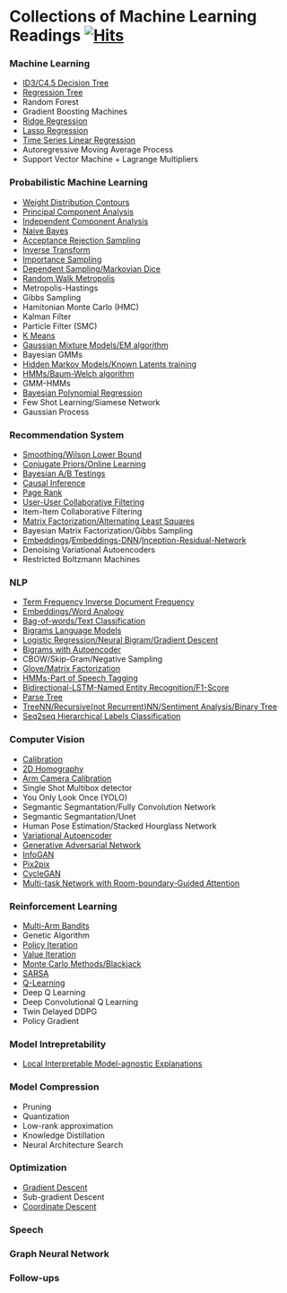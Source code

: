 # Collections of Machine Learning Readings [![Hits](https://hits.seeyoufarm.com/api/count/incr/badge.svg?url=https%3A%2F%2Fgithub.com%2Fzcemycl%2Fmlreading-hub&count_bg=%2379C83D&title_bg=%23555555&icon=&icon_color=%23E7E7E7&title=hits&edge_flat=false)](https://hits.seeyoufarm.com)

### Machine Learning
* [ID3/C4.5 Decision Tree](notes/ml/Decision-Tree.ipynb)
* [Regression Tree](notes/ml/Regression-Tree.ipynb)
* Random Forest
* Gradient Boosting Machines
* [Ridge Regression](notes/ml/Ridge-Regression.ipynb)
* [Lasso Regression](notes/ml/Lasso-Regression.ipynb)
* [Time Series Linear Regression](notes/ml/Time-Series-Linear-Regression.ipynb)
* Autoregressive Moving Average Process
* Support Vector Machine + Lagrange Multipliers

### Probabilistic Machine Learning
* [Weight Distribution Contours](notes/pml/Distribution-Contour.ipynb)
* [Principal Component Analysis](https://github.com/zcemycl/ProbabilisticPerspectiveMachineLearning/blob/master/Machine%20Learning%20A%20Probabilistic%20Perspective/12LatentLinearModels/F12.5/12.5pcaImageDemo.ipynb)
* [Independent Component Analysis](https://github.com/zcemycl/ProbabilisticPerspectiveMachineLearning/blob/master/Machine%20Learning%20A%20Probabilistic%20Perspective/12LatentLinearModels/F12.20/12.20icaDemo.ipynb)
* [Naive Bayes](https://github.com/zcemycl/ProbabilisticPerspectiveMachineLearning/blob/master/Machine%20Learning%20A%20Probabilistic%20Perspective/3GMDD/F3.8/3.8naiveBayesBowDemo.ipynb)
* [Acceptance Rejection Sampling](notes/Acceptance-Rejection.ipynb)
* [Inverse Transform](notes/Inverse-Transform-Sampling.ipynb)
* [Importance Sampling](notes/ImportanceSampling.ipynb)
* [Dependent Sampling/Markovian Dice](notes/DependentSampling.ipynb)
* [Random Walk Metropolis](notes/Random-Walk-Metropolis.ipynb)
* Metropolis-Hastings
* Gibbs Sampling
* Hamitonian Monte Carlo (HMC)
* Kalman Filter
* Particle Filter (SMC)
* [K Means](notes/K-Means.ipynb)
* [Gaussian Mixture Models/EM algorithm](notes/EM-GMM2.ipynb)
* Bayesian GMMs 
* [Hidden Markov Models/Known Latents training](notes/HMM_visible.ipynb)
* [HMMs/Baum-Welch algorithm](notes/EM_HMM_Sequence.ipynb) 
* GMM-HMMs
* [Bayesian Polynomial Regression](https://github.com/zcemycl/ProbabilisticPerspectiveMachineLearning/blob/master/Probabilistic%20Machine%20Learning/Introduction%20to%20Probabilistic%20Machine%20Learning/Bayesian%20inference%20and%20prediction%20with%20finite%20regression%20models.ipynb)
* Few Shot Learning/Siamese Network
* Gaussian Process

### Recommendation System
* [Smoothing/Wilson Lower Bound](notes/rs_Rate-Popularity.ipynb)
* [Conjugate Priors/Online Learning](notes/rs_Conjugate-Prior.ipynb)
* [Bayesian A/B Testings](notes/rs_ABtestings.ipynb)
* [Causal Inference](notes/rs_Causal-Inference.ipynb)
* [Page Rank](notes/rs_Page-Rank.ipynb)
* [User-User Collaborative Filtering](notes/rs_User-User-Collaborative-Filtering.ipynb)
* Item-Item Collaborative Filtering
* [Matrix Factorization/Alternating Least Squares](notes/rs_Matrix-Factorization.ipynb)
* Bayesian Matrix Factorization/Gibbs Sampling
* [Embeddings](notes/rs_Embedding.ipynb)/[Embeddings-DNN](notes/rs_Deep-Neural-Network.ipynb)/[Inception-Residual-Network](notes/rs-Residual-Learning.ipynb)
* Denoising Variational Autoencoders
* Restricted Boltzmann Machines

### NLP
* [Term Frequency Inverse Document Frequency](notes/nlp_TFIDF.ipynb)
* [Embeddings/Word Analogy](notes/nlp_Embeddings.ipynb)
* [Bag-of-words/Text Classification](notes/nlp_Bag-of-words.ipynb)
* [Bigrams Language Models](notes/nlp_Bigrams-Language-Models.ipynb)
* [Logistic Regression/Neural Bigram/Gradient Descent](notes/nlp_Neural-Bigram.ipynb)
* [Bigrams with Autoencoder](notes/nlp_Bigram-Autoencoder.ipynb)
* CBOW/Skip-Gram/Negative Sampling
* [Glove/Matrix Factorization](notes/nlp_Glove-Matrix-Factorization.ipynb)
* [HMMs-Part of Speech Tagging](notes/nlp_HMMs-POS.ipynb)
* [Bidirectional-LSTM-Named Entity Recognition/F1-Score](notes/nlp_Named-Entity-Recognition-RNN.ipynb)
* [Parse Tree](notes/nlp_Recurrent-Tree-Neural-Network.ipynb)
* [TreeNN/Recursive(not Recurrent)NN/Sentiment Analysis/Binary Tree](notes/nlp_Recurrent-Tree-Neural-Network.ipynb)
* [Seq2seq Hierarchical Labels Classification](https://github.com/zcemycl/seq2seq-labelladder)

### Computer Vision
* [Calibration](https://github.com/zcemycl/zcemycl.github.io/blob/master/resources/calibration.ipynb)
* [2D Homography](https://github.com/zcemycl/Robotics/blob/master/Perception/Logo%20Projection/LogoProjection.ipynb)
* [Arm Camera Calibration](https://github.com/zcemycl/Robotics/blob/master/DobotMagic/calibration/utils.py)
* Single Shot Multibox detector
* You Only Look Once (YOLO)
* Segmantic Segmantation/Fully Convolution Network
* Segmantic Segmantation/Unet
* Human Pose Estimation/Stacked Hourglass Network
* [Variational Autoencoder](https://github.com/zcemycl/self-work/blob/master/VAE/VAE2.ipynb)
* [Generative Adversarial Network](https://github.com/zcemycl/Matlab-GAN/blob/master/GAN/GAN.m)
* [InfoGAN](https://github.com/zcemycl/Matlab-GAN/blob/master/InfoGAN/InfoGAN.m)
* [Pix2pix](https://github.com/zcemycl/Matlab-GAN/blob/master/Pix2Pix/PIX2PIX.m)
* [CycleGAN](https://github.com/zcemycl/Matlab-GAN/blob/master/CycleGAN/CycleGAN.m)
* [Multi-task Network with Room-boundary-Guided Attention](https://github.com/zcemycl/TF2DeepFloorplan)

### Reinforcement Learning
* [Multi-Arm Bandits](https://github.com/zcemycl/zcemycl.github.io/blob/master/resources/rlread.ipynb)
* Genetic Algorithm
* [Policy Iteration](https://github.com/zcemycl/Robotics/blob/master/Reinforcemnet%20Learning/PolicyIteration.ipynb)
* [Value Iteration](https://github.com/zcemycl/Robotics/blob/master/Reinforcemnet%20Learning/ValueIteration.ipynb)
* [Monte Carlo Methods/Blackjack](https://github.com/zcemycl/zcemycl.github.io/blob/master/resources/blackjack.ipynb)
* [SARSA](https://github.com/zcemycl/Robotics/blob/master/Reinforcemnet%20Learning/sarsa.ipynb)
* [Q-Learning](https://github.com/zcemycl/Robotics/blob/master/Reinforcemnet%20Learning/q-learning.ipynb)
* Deep Q Learning
* Deep Convolutional Q Learning
* Twin Delayed DDPG
* Policy Gradient

### Model Intrepretability
* [Local Interpretable Model-agnostic Explanations](https://github.com/zcemycl/ProbabilisticPerspectiveMachineLearning/blob/master/LIME/LIME.ipynb)

### Model Compression
* Pruning
* Quantization
* Low-rank approximation
* Knowledge Distillation
* Neural Architecture Search


### Optimization
* [Gradient Descent](notes/ml/Ridge-Regression.ipynb)
* Sub-gradient Descent
* [Coordinate Descent](notes/ml/Lasso-Regression.ipynb)

### Speech

### Graph Neural Network

### Follow-ups
